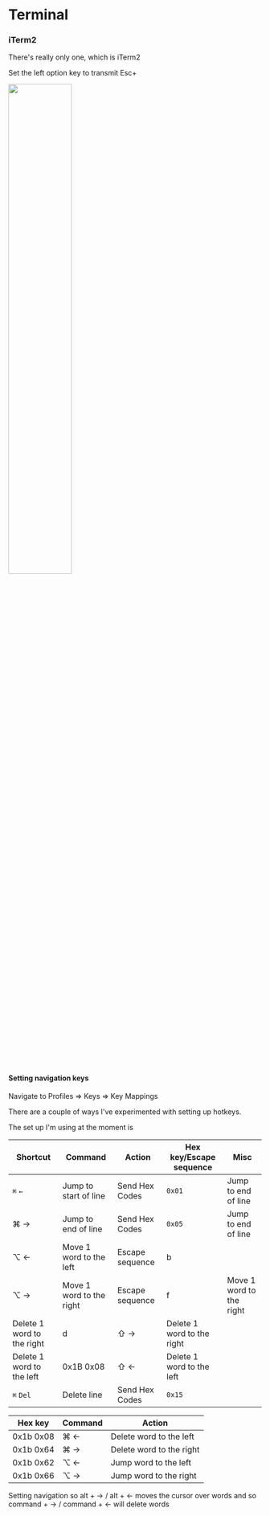 # Terminal 

### iTerm2
There's really only one, which is iTerm2

Set the left option key to transmit Esc+ 


<img width=50% src="https://user-images.githubusercontent.com/17820600/189553587-72e56528-2de2-47ac-9cfa-f7b34099e2dd.png">


#### Setting navigation keys 

Navigate to Profiles => Keys => Key Mappings 

There are a couple of ways I've experimented with setting up hotkeys. 

The set up I'm using at the moment is 

|Shortcut| Command | Action | Hex key/Escape sequence | Misc |
|-----|-----|-----|-----|---|
|`⌘` `←`|Jump to start of line|Send Hex Codes| `0x01`| Jump to end of line|
|⌘ ->| Jump to end of line| Send Hex Codes| `0x05`| Jump to end of line|
| ⌥ <- |Move 1 word to the left|Escape sequence| b| 
|⌥ -> | Move 1 word to the right|Escape sequence | f| Move 1 word to the right|
|Delete 1 word to the right|d| ⇧ ->| Delete 1 word to the right|
|Delete 1 word to the left|0x1B 0x08| ⇧ <-| Delete 1 word to the left|
| `⌘` `Del`| Delete line|Send Hex Codes|`0x15`|


| Hex key | Command | Action|
|-----|-----|---|
|0x1b 0x08| ⌘ <-| Delete word to the left|
|0x1b 0x64| ⌘ ->| Delete word to the right|
|0x1b 0x62| ⌥ <-| Jump word to the left|
|0x1b 0x66| ⌥ ->| Jump word to the right|


Setting navigation so alt + -> / alt + <- moves the cursor over words 
and so command + -> / command + <- will delete words 
